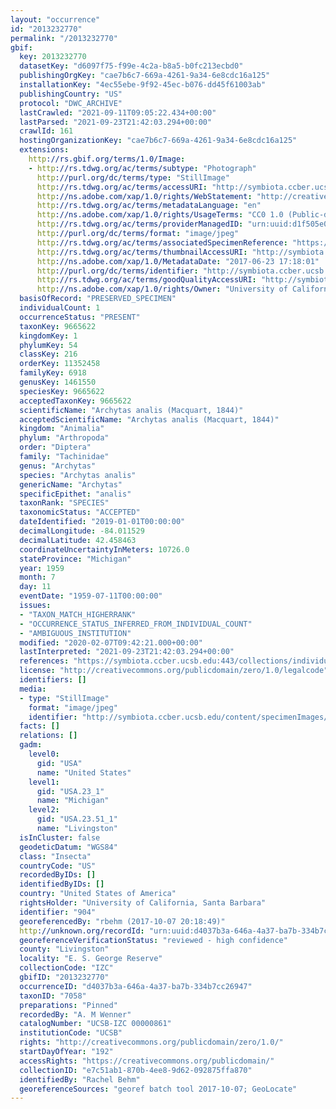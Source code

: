 ```yaml
---
layout: "occurrence"
id: "2013232770"
permalink: "/2013232770"
gbif:
  key: 2013232770
  datasetKey: "d6097f75-f99e-4c2a-b8a5-b0fc213ecbd0"
  publishingOrgKey: "cae7b6c7-669a-4261-9a34-6e8cdc16a125"
  installationKey: "4ec55ebe-9f92-45ec-b076-dd45f61003ab"
  publishingCountry: "US"
  protocol: "DWC_ARCHIVE"
  lastCrawled: "2021-09-11T09:05:22.434+00:00"
  lastParsed: "2021-09-23T21:42:03.294+00:00"
  crawlId: 161
  hostingOrganizationKey: "cae7b6c7-669a-4261-9a34-6e8cdc16a125"
  extensions:
    http://rs.gbif.org/terms/1.0/Image:
    - http://rs.tdwg.org/ac/terms/subtype: "Photograph"
      http://purl.org/dc/terms/type: "StillImage"
      http://rs.tdwg.org/ac/terms/accessURI: "http://symbiota.ccber.ucsb.edu/content/specimenImages/UCSB_IZC/UCSB-IZC00000/UCSB-IZC_00000861_1498263481_lg.jpg"
      http://ns.adobe.com/xap/1.0/rights/WebStatement: "http://creativecommons.org/publicdomain/zero/1.0/"
      http://rs.tdwg.org/ac/terms/metadataLanguage: "en"
      http://ns.adobe.com/xap/1.0/rights/UsageTerms: "CC0 1.0 (Public-domain)"
      http://rs.tdwg.org/ac/terms/providerManagedID: "urn:uuid:d1f505e0-338b-401b-8c01-826a377834d3"
      http://purl.org/dc/terms/format: "image/jpeg"
      http://rs.tdwg.org/ac/terms/associatedSpecimenReference: "https://symbiota.ccber.ucsb.edu:443/collections/individual/index.php?occid=904"
      http://rs.tdwg.org/ac/terms/thumbnailAccessURI: "http://symbiota.ccber.ucsb.edu/content/specimenImages/UCSB_IZC/UCSB-IZC00000/UCSB-IZC_00000861_1498263481_tn.jpg"
      http://ns.adobe.com/xap/1.0/MetadataDate: "2017-06-23 17:18:01"
      http://purl.org/dc/terms/identifier: "http://symbiota.ccber.ucsb.edu/content/specimenImages/UCSB_IZC/UCSB-IZC00000/UCSB-IZC_00000861_1498263481_lg.jpg"
      http://rs.tdwg.org/ac/terms/goodQualityAccessURI: "http://symbiota.ccber.ucsb.edu/content/specimenImages/UCSB_IZC/UCSB-IZC00000/UCSB-IZC_00000861_1498263481.jpg"
      http://ns.adobe.com/xap/1.0/rights/Owner: "University of California, Santa Barbara"
  basisOfRecord: "PRESERVED_SPECIMEN"
  individualCount: 1
  occurrenceStatus: "PRESENT"
  taxonKey: 9665622
  kingdomKey: 1
  phylumKey: 54
  classKey: 216
  orderKey: 11352458
  familyKey: 6918
  genusKey: 1461550
  speciesKey: 9665622
  acceptedTaxonKey: 9665622
  scientificName: "Archytas analis (Macquart, 1844)"
  acceptedScientificName: "Archytas analis (Macquart, 1844)"
  kingdom: "Animalia"
  phylum: "Arthropoda"
  order: "Diptera"
  family: "Tachinidae"
  genus: "Archytas"
  species: "Archytas analis"
  genericName: "Archytas"
  specificEpithet: "analis"
  taxonRank: "SPECIES"
  taxonomicStatus: "ACCEPTED"
  dateIdentified: "2019-01-01T00:00:00"
  decimalLongitude: -84.011529
  decimalLatitude: 42.458463
  coordinateUncertaintyInMeters: 10726.0
  stateProvince: "Michigan"
  year: 1959
  month: 7
  day: 11
  eventDate: "1959-07-11T00:00:00"
  issues:
  - "TAXON_MATCH_HIGHERRANK"
  - "OCCURRENCE_STATUS_INFERRED_FROM_INDIVIDUAL_COUNT"
  - "AMBIGUOUS_INSTITUTION"
  modified: "2020-02-07T09:42:21.000+00:00"
  lastInterpreted: "2021-09-23T21:42:03.294+00:00"
  references: "https://symbiota.ccber.ucsb.edu:443/collections/individual/index.php?occid=904"
  license: "http://creativecommons.org/publicdomain/zero/1.0/legalcode"
  identifiers: []
  media:
  - type: "StillImage"
    format: "image/jpeg"
    identifier: "http://symbiota.ccber.ucsb.edu/content/specimenImages/UCSB_IZC/UCSB-IZC00000/UCSB-IZC_00000861_1498263481_lg.jpg"
  facts: []
  relations: []
  gadm:
    level0:
      gid: "USA"
      name: "United States"
    level1:
      gid: "USA.23_1"
      name: "Michigan"
    level2:
      gid: "USA.23.51_1"
      name: "Livingston"
  isInCluster: false
  geodeticDatum: "WGS84"
  class: "Insecta"
  countryCode: "US"
  recordedByIDs: []
  identifiedByIDs: []
  country: "United States of America"
  rightsHolder: "University of California, Santa Barbara"
  identifier: "904"
  georeferencedBy: "rbehm (2017-10-07 20:18:49)"
  http://unknown.org/recordId: "urn:uuid:d4037b3a-646a-4a37-ba7b-334b7cc26947"
  georeferenceVerificationStatus: "reviewed - high confidence"
  county: "Livingston"
  locality: "E. S. George Reserve"
  collectionCode: "IZC"
  gbifID: "2013232770"
  occurrenceID: "d4037b3a-646a-4a37-ba7b-334b7cc26947"
  taxonID: "7058"
  preparations: "Pinned"
  recordedBy: "A. M Wenner"
  catalogNumber: "UCSB-IZC 00000861"
  institutionCode: "UCSB"
  rights: "http://creativecommons.org/publicdomain/zero/1.0/"
  startDayOfYear: "192"
  accessRights: "https://creativecommons.org/publicdomain/"
  collectionID: "e7c51ab1-870b-4ee8-9d62-092875ffa870"
  identifiedBy: "Rachel Behm"
  georeferenceSources: "georef batch tool 2017-10-07; GeoLocate"
---
```

